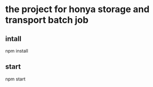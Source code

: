 # the project for honya storage and transport batch job


## intall
   npm install

## start

   npm start
